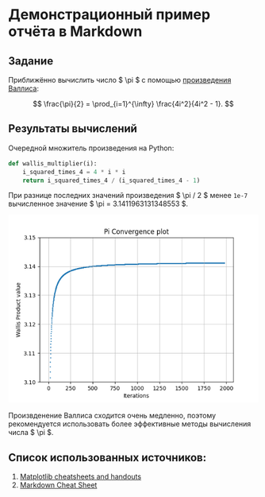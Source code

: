 # Демонстрационный пример отчёта в Markdown

## Задание

Приближённо вычислить число $ \pi $ с помощью [произведения Валлиса](https://ru.wikipedia.org/wiki/%D0%A4%D0%BE%D1%80%D0%BC%D1%83%D0%BB%D0%B0_%D0%92%D0%B0%D0%BB%D0%BB%D0%B8%D1%81%D0%B0):

$$ \frac{\pi}{2} = \prod_{i=1}^{\infty} \frac{4i^2}{4i^2 - 1}. $$

## Результаты вычислений

Очередной множитель произведения на Python:

```python
def wallis_multiplier(i):
    i_squared_times_4 = 4 * i * i
    return i_squared_times_4 / (i_squared_times_4 - 1)
```

При разнице последних значений произведения $ \pi / 2 $ менее `1e-7` вычисленное значение $ \pi = 3.1411963131348553 $.

![Pi convergence plot](img/convergence_plot.png)

Произвденение Валлиса сходится очень медленно, поэтому рекомендуется использовать более эффективные методы вычисления числа $ \pi $.


## Список использованных источников:

1. [Matplotlib cheatsheets and handouts](https://matplotlib.org/cheatsheets/)
2. [Markdown Cheat Sheet](https://www.markdownguide.org/cheat-sheet/)
